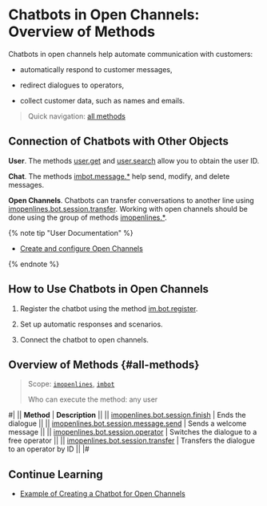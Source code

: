 # Chatbots in Open Channels: Overview of Methods

Chatbots in open channels help automate communication with customers:

- automatically respond to customer messages,

- redirect dialogues to operators,

- collect customer data, such as names and emails.

> Quick navigation: [all methods](#all-methods)

## Connection of Chatbots with Other Objects

**User**. The methods [user.get](../../../user/user-get.md) and [user.search](../../../user/user-search.md) allow you to obtain the user ID.

**Chat**. The methods [imbot.message.*](../../../chat-bots/messages/index.md) help send, modify, and delete messages.

**Open Channels**. Chatbots can transfer conversations to another line using [imopenlines.bot.session.transfer](./imopenlines-bot-session-transfer.md). Working with open channels should be done using the group of methods [imopenlines.*](../index.md).

{% note tip "User Documentation" %}

- [Create and configure Open Channels](https://helpdesk.bitrix24.com/open/25385203/)

{% endnote %}

## How to Use Chatbots in Open Channels

1. Register the chatbot using the method [im.bot.register](../../../chat-bots/imbot-register.md).

2. Set up automatic responses and scenarios.

3. Connect the chatbot to open channels.

## Overview of Methods {#all-methods}

> Scope: [`imopenlines`](../../../scopes/permissions.md), [`imbot`](../../../scopes/permissions.md)
>
> Who can execute the method: any user

#|
|| **Method** | **Description** ||
|| [imopenlines.bot.session.finish](./imopenlines-bot-session-finish.md) | Ends the dialogue ||
|| [imopenlines.bot.session.message.send](./imopenlines-bot-session-message-send.md) | Sends a welcome message ||
|| [imopenlines.bot.session.operator](./imopenlines-bot-session-operator.md) | Switches the dialogue to a free operator ||
|| [imopenlines.bot.session.transfer](./imopenlines-bot-session-transfer.md) | Transfers the dialogue to an operator by ID ||
|#

## Continue Learning

- [Example of Creating a Chatbot for Open Channels](../../../../tutorials/chat-bots/open-lines-bot.md)